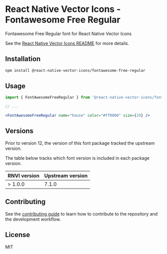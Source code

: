 # React Native Vector Icons - Fontawesome Free Regular

Fontawesome Free Regular font for React Native Vector Icons

See the [React Native Vector Icons README](../../README.md) for more details.

## Installation

```sh
npm install @react-native-vector-icons/fontawesome-free-regular
```

## Usage

```jsx
import { FontAwesomeFreeRegular } from '@react-native-vector-icons/fontawesome-free-regular';

// ...

<FontAwesomeFreeRegular name="house" color="#ff0000" size={20} />
```

## Versions

Prior to version 12, the version of this font package tracked the upstream version.

The table below tracks which font version is included in each package version.

| RNVI version | Upstream version |
| ------------ | ---------------- |
| &gt; 1.0.0 | 7.1.0 |

## Contributing

See the [contributing guide](../../CONTRIBUTING.md) to learn how to contribute to the repository and the development workflow.

## License

MIT
